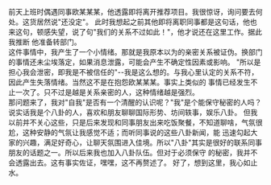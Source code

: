 前天上班时偶遇同事欧某某某，他透露即将离开推荐项目。我很惊讶，询问要去何处。这货居然说"还没定"。
此时我想起之前其他即将离职同事都是这句话，他也来这句，顿感失望，说了句"我们的关系不过如此！"，他才说还在这里工作。据此我推断
他准备转部门。  
这件事情中，我产生了一个小情绪。那就是我原本以为的亲密关系被证伪。换部门的事情还未尘埃落定，如果消息泄露，可能会产生不确定性因素或影响。
"所以是担心我会泄密，即我是不被信任的"--我是这么想的。与我心里认定的关系不符，因此产生失落情绪。当然这不是在抱怨欧某某某。事实上类似的
事情已经发生不止一次了。只不过是越是关系亲密的人，这种情绪越是强烈。  
那问题来了，我对"自我"是否有一个清醒的认识呢？"我"是个能保守秘密的人吗？说实话我是个八卦的人，喜欢和朋友聊聊国际形势、坊间轶事，娱乐八卦。
但我以前并不关心这些，只是后来发现和同事朋友出来吃饭聚餐，不知道聊啥，气氛很尬，这种安静的气氛让我感觉不适；而听同事说的这些八卦新闻，能
迅速勾起大家的兴趣，满足好奇心，让聊天氛围进入佳境。所以"八卦"其实是很好的联系同事朋友的话题之一。所以后来我也加入八卦队伍。但对于必须保守
的秘密，我并不会透露出去。这有事实佐证，嘿嘿，这不再赘述了。
好了，想到这里，我心如止水。
